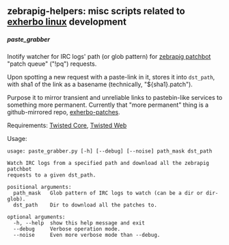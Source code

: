 zebrapig-helpers: misc scripts related to [exherbo linux](http://exherbo.org/) development
--------------------

##### paste_grabber

Inotify watcher for IRC logs' path (or glob pattern) for [zebrapig
patchbot](http://exherbo.org/docs/patchbot.html) "patch queue" ("!pq") requests.

Upon spotting a new request with a paste-link in it, stores it into `dst_path`,
with sha1 of the link as a basename (technically, "${sha1}.patch").

Purpose it to mirror transient and unreliable links to pastebin-like services to
something more permanent. Currently that "more permanent" thing is a
github-mirrored repo,
[exherbo-patches](https://github.com/mk-fg/exherbo-patches).

Requirements: [Twisted
Core](https://pypi.python.org/pypi/Twisted%20Core/12.0.0), [Twisted
Web](https://pypi.python.org/pypi/Twisted%20Web/12.0.0)

Usage:

	usage: paste_grabber.py [-h] [--debug] [--noise] path_mask dst_path

	Watch IRC logs from a specified path and download all the zebrapig patchbot
	requests to a given dst_path.

	positional arguments:
	  path_mask   Glob pattern of IRC logs to watch (can be a dir or dir-glob).
	  dst_path    Dir to download all the patches to.

	optional arguments:
	  -h, --help  show this help message and exit
	  --debug     Verbose operation mode.
	  --noise     Even more verbose mode than --debug.
